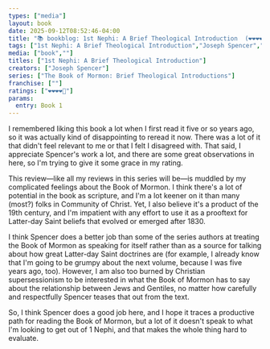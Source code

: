 ```yaml
---
types: ["media"]
layout: book
date: 2025-09-12T08:52:46-04:00
title: "📚 bookblog: 1st Nephi: A Brief Theological Introduction  (❤️❤️❤️❤️🖤)"
tags: ["1st Nephi: A Brief Theological Introduction","Joseph Spencer","Book of Mormon","supersessionism","2nd Nephi: A Brief Theological Introduction","theology","The Book of Mormon: Brief Theological Introductions",""]
media: ["book",""]
titles: ["1st Nephi: A Brief Theological Introduction"]
creators: ["Joseph Spencer"]
series: ["The Book of Mormon: Brief Theological Introductions"]
franchise: [""]
ratings: ["❤️❤️❤️❤️🖤"]
params:
  entry: Book 1
---
```


I remembered liking this book a lot when I first read it five or so years ago, so it was actually kind of disappointing to reread it now. There was a lot of it that didn't feel relevant to me or that I felt I disagreed with. That said, I appreciate Spencer's work a lot, and there are some great observations in here, so I'm trying to give it some grace in my rating.

This review—like all my reviews in this series will be—is muddled by my complicated feelings about the Book of Mormon. I think there's a lot of potential in the book as scripture, and I'm a lot keener on it than many (most?) folks in Community of Christ. Yet, I also believe it's a product of the 19th century, and I'm impatient with any effort to use it as a prooftext for Latter-day Saint beliefs that evolved or emerged after 1830.

I think Spencer does a better job than some of the series authors at treating the Book of Mormon as speaking for itself rather than as a source for talking about how great Latter-day Saint doctrines are (for example, I already know that I'm going to be grumpy about the next volume, because I was five years ago, too). However, I am also too burned by Christian supersessionism to be interested in what the Book of Mormon has to say about the relationship between Jews and Gentiles, no matter how carefully and respectfully Spencer teases that out from the text.

So, I think Spencer does a good job here, and I hope it traces a productive path for reading the Book of Mormon, but a lot of it doesn't speak to what I'm looking to get out of 1 Nephi, and that makes the whole thing hard to evaluate.